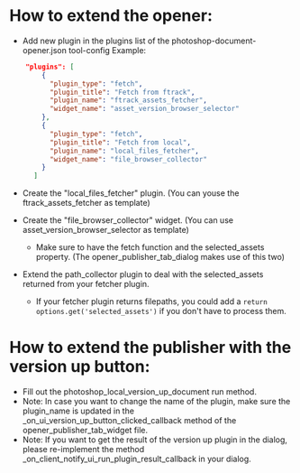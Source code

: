 # How to extend the opener:
- Add new plugin in the plugins list of the photoshop-document-opener.json tool-config
Example:
```json
	"plugins": [
	    {
	      "plugin_type": "fetch",
	      "plugin_title": "Fetch from ftrack",
	      "plugin_name": "ftrack_assets_fetcher",
	      "widget_name": "asset_version_browser_selector"
	    },
	    {
	      "plugin_type": "fetch",
	      "plugin_title": "Fetch from local",
	      "plugin_name": "local_files_fetcher",
	      "widget_name": "file_browser_collector"
	    }
	  ]
```

- Create the "local_files_fetcher" plugin. (You can youse the ftrack_assets_fetcher as template)

- Create the "file_browser_collector" widget. (You can use asset_version_browser_selector as template)
	- Make sure to have the fetch function and the selected_assets property. (The opener_publisher_tab_dialog makes use of this two)

- Extend the path_collector plugin to deal with the selected_assets returned from your fetcher plugin.
	- If your fetcher plugin returns filepaths, you could add a `return options.get('selected_assets')` if you don't have to process them.

# How to extend the publisher with the version up button:
- Fill out the photoshop_local_version_up_document run method.
- Note: In case you want to change the name of the plugin, make sure the plugin_name is updated in the _on_ui_version_up_button_clicked_callback method of the opener_publisher_tab_widget file.
- Note: If you want to get the result of the version up plugin in the dialog, please re-implement the method _on_client_notify_ui_run_plugin_result_callback in your dialog.
